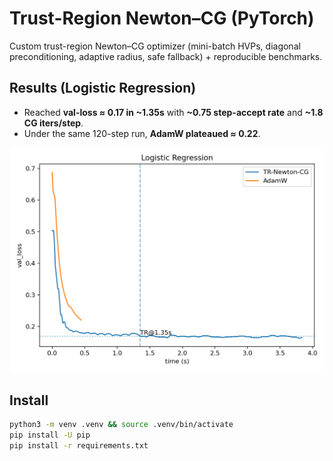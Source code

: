 # Trust-Region Newton–CG (PyTorch)
Custom trust-region Newton–CG optimizer (mini-batch HVPs, diagonal preconditioning, adaptive radius, safe fallback) + reproducible benchmarks.

## Results (Logistic Regression)
- Reached **val-loss ≈ 0.17 in ~1.35s** with **~0.75 step-accept rate** and **~1.8 CG iters/step**.
- Under the same 120-step run, **AdamW plateaued ≈ 0.22**.

![TR vs AdamW](figures/logreg_tr_vs_adamw.png)

## Install
```bash
python3 -m venv .venv && source .venv/bin/activate
pip install -U pip
pip install -r requirements.txt
